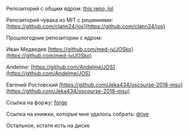 Репозиторий с общим ядром: [this repo, lol](https://github.com/Ubsefor/oscourse-shared)

Репозиторий чувака из MIT с решениями: [https://github.com/clann24/jos](https://github.com/clann24/jos)

Прошлогодние репозитории с ядром:

Иван Медведев [https://github.com/med-iv/JOSko](https://github.com/med-iv/JOSko)

Andelme: [https://github.com/Andelme/JOS](https://github.com/Andelme/JOS)

Евгений Ростовский [https://github.com/Jeka434/oscourse-2018-msu](https://github.com/Jeka434/oscourse-2018-msu)

Ссылка на форжу: [forge](forge.ispras.ru)

Ссылка на книжки, которые мне удалось собрать: [drive](https://drive.google.com/drive/folders/1hnePHc0Zg-uNFLgHzQh0HJg4So9ki1d7?usp=sharing)

Остальное, кстати есть на диске
